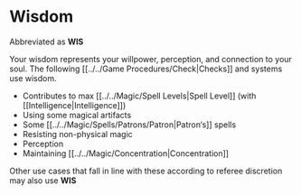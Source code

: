 # Wisdom

Abbreviated as **WIS**

Your wisdom represents your willpower, perception, and connection to your soul. The following [[../../Game Procedures/Check\|Checks]] and systems use wisdom.

- Contributes to max [[../../Magic/Spell Levels\|Spell Level]] (with [[Intelligence\|Intelligence]])
- Using some magical artifacts
- Some [[../../Magic/Spells/Patrons/Patron\|Patron‘s]] spells
- Resisting non-physical magic
- Perception
- Maintaining [[../../Magic/Concentration\|Concentration]]

Other use cases that fall in line with these according to referee discretion may also use **WIS**